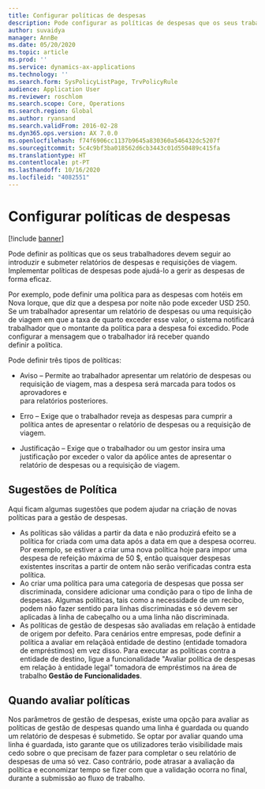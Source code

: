 ```yaml
---
title: Configurar políticas de despesas
description: Pode configurar as políticas de despesas que os seus trabalhadores devem seguir ao introduzir e submeter relatórios de despesas e requisições de viagem no Microsoft Dynamics 365 Finance.
author: suvaidya
manager: AnnBe
ms.date: 05/20/2020
ms.topic: article
ms.prod: ''
ms.service: dynamics-ax-applications
ms.technology: ''
ms.search.form: SysPolicyListPage, TrvPolicyRule
audience: Application User
ms.reviewer: roschlom
ms.search.scope: Core, Operations
ms.search.region: Global
ms.author: ryansand
ms.search.validFrom: 2016-02-28
ms.dyn365.ops.version: AX 7.0.0
ms.openlocfilehash: f74f6906cc1137b9645a830360a546432dc5207f
ms.sourcegitcommit: 5c4c9bf3ba018562d6cb3443c01d550489c415fa
ms.translationtype: HT
ms.contentlocale: pt-PT
ms.lasthandoff: 10/16/2020
ms.locfileid: "4082551"
---
```

# <a name="set-up-expense-policies"></a>Configurar políticas de despesas

[!include [banner](../includes/banner.md)]

Pode definir as políticas que os seus trabalhadores devem seguir ao introduzir e submeter relatórios de despesas e requisições de viagem.         
Implementar políticas de despesas pode ajudá-lo a gerir as despesas de forma eficaz.         

Por exemplo, pode definir uma política para as despesas com hotéis em Nova Iorque, que diz que a despesa por noite não pode exceder USD 250.       
Se um trabalhador apresentar um relatório de despesas ou uma requisição de viagem em que a taxa de quarto exceder esse valor, o sistema notificará        
trabalhador que o montante da política para a despesa foi excedido. Pode configurar a mensagem que o trabalhador irá receber quando        
definir a política.      
        
Pode definir três tipos de políticas:         
        
- Aviso – Permite ao trabalhador apresentar um relatório de despesas ou requisição de viagem, mas a despesa será marcada para todos os aprovadores e        
  para relatórios posteriores.        

- Erro – Exige que o trabalhador reveja as despesas para cumprir a política antes de apresentar o relatório de despesas ou a requisição de viagem.       
 
 - Justificação – Exige que o trabalhador ou um gestor insira uma justificação por exceder o valor da apólice antes de apresentar o relatório de despesas ou a requisição de viagem.        

## <a name="policy-tips"></a>Sugestões de Política
Aqui ficam algumas sugestões que podem ajudar na criação de novas políticas para a gestão de despesas. 
* As políticas são válidas a partir da data e não produzirá efeito se a política for criada com uma data após a data em que a despesa ocorreu. Por exemplo, se estiver a criar uma nova política hoje para impor uma despesa de refeição máxima de 50 $, então quaisquer despesas existentes inscritas a partir de ontem não serão verificadas contra esta política.
* Ao criar uma política para uma categoria de despesas que possa ser discriminada, considere adicionar uma condição para o tipo de linha de despesas. Algumas políticas, tais como a necessidade de um recibo, podem não fazer sentido para linhas discriminadas e só devem ser aplicadas à linha de cabeçalho ou a uma linha não discriminada. 
* As políticas de gestão de despesas são avaliadas em relação à entidade de origem por defeito. Para cenários entre empresas, pode definir a política a avaliar em relaçãoà entidade de destino (entidade tomadora de empréstimos) em vez disso. Para executar as políticas contra a entidade de destino, ligue a funcionalidade "Avaliar política de despesas em relação à entidade legal" tomadora de empréstimos na área de trabalho **Gestão de Funcionalidades**.

## <a name="when-to-evaluate-policies"></a>Quando avaliar políticas

Nos parâmetros de gestão de despesas, existe uma opção para avaliar as políticas de gestão de despesas quando uma linha é guardada ou quando um relatório de despesas é submetido. Se optar por avaliar quando uma linha é guardada, isto garante que os utilizadores terão visibilidade mais cedo sobre o que precisam de fazer para completar o seu relatório de despesas de uma só vez. Caso contrário, pode atrasar a avaliação da política e economizar tempo se fizer com que a validação ocorra no final, durante a submissão ao fluxo de trabalho.

